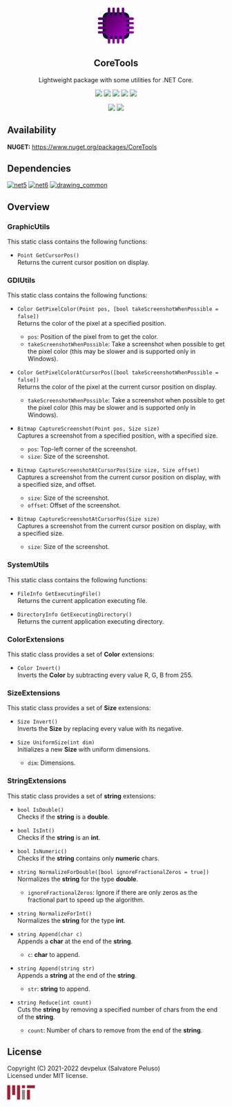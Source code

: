 <!-- icon -->

<p align="center">
  <img width="90px" align="center" src="https://raw.githubusercontent.com/devpelux/coretools/1.1.0/Assets/Icon.png"></img>
</p>
<h2 align="center">CoreTools</h2>
<p align="center">Lightweight package with some utilities for .NET Core.</p>

<!-- badges -->

<p align="center">
  <img src="https://img.shields.io/github/v/release/devpelux/coretools?sort=semver"></img>
  <img src="https://img.shields.io/nuget/v/coretools"></img>
  <img src="https://img.shields.io/github/release-date/devpelux/coretools"></img>
  <img src="https://img.shields.io/nuget/dt/coretools"></img>
  <img src="https://img.shields.io/github/license/devpelux/coretools"></img>
</p>
<p align="center">
  <img src="https://img.shields.io/badge/code:release-v1.1.0-blue"></img>
  <img src="https://img.shields.io/badge/code:status-stable-blue"></img>
</p>

<!-- description -->

## Availability

**NUGET:** https://www.nuget.org/packages/CoreTools

## Dependencies

[![net5](https://img.shields.io/badge/.NET-v5.0-blue)](https://docs.microsoft.com/dotnet)
[![net6](https://img.shields.io/badge/.NET-v6.0-blue)](https://docs.microsoft.com/dotnet)
[![drawing_common](https://img.shields.io/badge/System.Drawing.Common-v6.0.0%2B-blue)](https://www.nuget.org/packages/System.Drawing.Common)

## Overview

### GraphicUtils

This static class contains the following functions:

- `Point GetCursorPos()`  
Returns the current cursor position on display.

### GDIUtils

This static class contains the following functions:

- `Color GetPixelColor(Point pos, [bool takeScreenshotWhenPossible = false])`  
Returns the color of the pixel at a specified position.

  - `pos`: Position of the pixel from to get the color.
  - `takeScreenshotWhenPossible`: Take a screenshot when possible to get the pixel color
    (this may be slower and is supported only in Windows).

- `Color GetPixelColorAtCursorPos([bool takeScreenshotWhenPossible = false])`  
Returns the color of the pixel at the current cursor position on display.

  - `takeScreenshotWhenPossible`: Take a screenshot when possible to get the pixel color
    (this may be slower and is supported only in Windows). 

- `Bitmap CaptureScreenshot(Point pos, Size size)`  
Captures a screenshot from a specified position, with a specified size.

  - `pos`: Top-left corner of the screenshot.
  - `size`: Size of the screenshot.

- `Bitmap CaptureScreenshotAtCursorPos(Size size, Size offset)`  
Captures a screenshot from the current cursor position on display, with a specified size, and offset.

  - `size`: Size of the screenshot.
  - `offset`: Offset of the screenshot.

- `Bitmap CaptureScreenshotAtCursorPos(Size size)`  
Captures a screenshot from the current cursor position on display, with a specified size.

  - `size`: Size of the screenshot.

### SystemUtils

This static class contains the following functions:

- `FileInfo GetExecutingFile()`  
Returns the current application executing file.

- `DirectoryInfo GetExecutingDirectory()`  
Returns the current application executing directory.

### ColorExtensions

This static class provides a set of **Color** extensions:

- `Color Invert()`  
Inverts the **Color** by subtracting every value R, G, B from 255.

### SizeExtensions

This static class provides a set of **Size** extensions:

- `Size Invert()`  
Inverts the **Size** by replacing every value with its negative.

- `Size UniformSize(int dim)`  
Initializes a new **Size** with uniform dimensions.

  - `dim`: Dimensions.

### StringExtensions

This static class provides a set of **string** extensions:

- `bool IsDouble()`  
Checks if the **string** is a **double**.

- `bool IsInt()`  
Checks if the **string** is an **int**.

- `bool IsNumeric()`  
Checks if the **string** contains only **numeric** chars.

- `string NormalizeForDouble([bool ignoreFractionalZeros = true])`  
Normalizes the **string** for the type **double**.

  - `ignoreFractionalZeros`: Ignore if there are only zeros as the fractional part to speed up the algorithm.

- `string NormalizeForInt()`  
Normalizes the **string** for the type **int**.

- `string Append(char c)`  
Appends a **char** at the end of the **string**.

  - `c`: **char** to append.

- `string Append(string str)`  
Appends a **string** at the end of the **string**.

  - `str`: **string** to append.

- `string Reduce(int count)`  
Cuts the **string** by removing a specified number of chars from the end of the **string**.

  - `count`: Number of chars to remove from the end of the **string**.

<!-- license -->

## License
Copyright (C) 2021-2022 devpelux (Salvatore Peluso)  
Licensed under MIT license.

[![mit](https://raw.githubusercontent.com/devpelux/coretools/1.1.0/Assets/Mit.png)](https://github.com/devpelux/coretools/blob/1.1.0/LICENSE)
